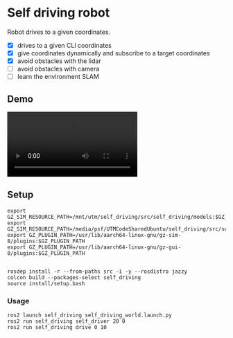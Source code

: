 # Self driving robot

Robot drives to a given coordinates.

- [x] drives to a given CLI coordinates
- [x] give coordinates dynamically and subscribe to a target coordinates
- [x] avoid obstacles with the lidar
- [ ] avoid obstacles with camera
- [ ] learn the environment SLAM

## Demo

<video src="https://github.com/user-attachments/assets/d1b54748-d619-46ef-8307-8a0b87f63884"></video>

## Setup

```shell
export GZ_SIM_RESOURCE_PATH=/mnt/utm/self_driving/src/self_driving/models:$GZ_SIM_RESOURCE_PATH
export GZ_SIM_RESOURCE_PATH=/media/psf/UTMCodeSharedUbuntu/self_driving/src/self_driving/models:$GZ_SIM_RESOURCE_PATH
export GZ_PLUGIN_PATH=/usr/lib/aarch64-linux-gnu/gz-sim-8/plugins:$GZ_PLUGIN_PATH
export GZ_PLUGIN_PATH=/usr/lib/aarch64-linux-gnu/gz-gui-8/plugins:$GZ_PLUGIN_PATH


rosdep install -r --from-paths src -i -y --rosdistro jazzy
colcon build --packages-select self_driving
source install/setup.bash
```

### Usage

```shell
ros2 launch self_driving self_driving_world.launch.py
ros2 run self_driving self_driver 20 0
ros2 run self_driving drive 0 10
```